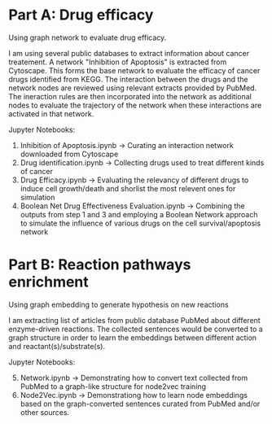 
# Part A: Drug efficacy
Using graph network to evaluate drug efficacy.

I am using several public databases to extract information about cancer treatement.  A network "Inhibition of Apoptosis" is extracted from Cytoscape.  This forms the base network to evaluate the efficacy of cancer drugs identified from KEGG.  The interaction between the drugs and the network nodes are reviewed using relevant extracts provided by PubMed. The ineraction rules are then incorporated into the network as additional nodes to evaluate the trajectory of the network when these interactions are activated in that network.

Jupyter Notebooks:
1. Inhibition of Apoptosis.ipynb -> Curating an interaction network downloaded from Cytoscape
2. Drug identification.ipynb -> Collecting drugs used to treat different kinds of cancer
3. Drug Efficacy.ipynb -> Evaluating the relevancy of different drugs to induce cell growth/death and shorlist the most relevent ones for simulation
4. Boolean Net Drug Effectiveness Evaluation.ipynb -> Combining the outputs from step 1 and 3 and employing a Boolean Network approach to simulate the influence of various drugs on the cell survival/apoptosis network


# Part B: Reaction pathways enrichment
Using graph embedding to generate hypothesis on new reactions

I am extracting list of articles from public database PubMed about different enzyme-driven reactions.  The collected sentences would be converted to a graph structure in order to learn the embeddings between different action and reactant(s)/substrate(s).  

Jupyter Notebooks:

5. Network.ipynb -> Demonstrating how to convert text collected from PubMed to a graph-like structure for node2vec training
6. Node2Vec.ipynb -> Demonstrationg how to learn node embeddings based on the graph-converted sentences curated from PubMed and/or other sources.
